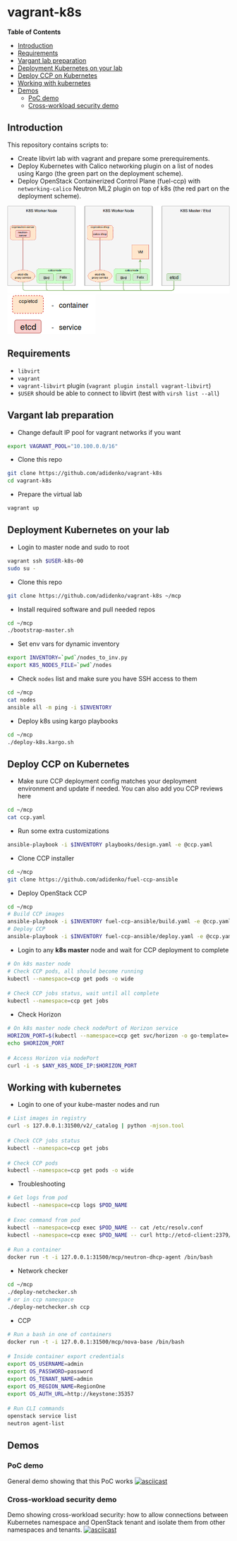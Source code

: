 vagrant-k8s
===========

**Table of Contents**

- [Introduction](#introduction)
- [Requirements](#requirements)
- [Vargant lab preparation](#vargant-lab-preparation)
- [Deployment Kubernetes on your lab](#deployment-kubernetes-on-your-lab)
- [Deploy CCP on Kubernetes](#deploy-ccp-on-kubernetes)
- [Working with kubernetes](#working-with-kubernetes)
- [Demos](#demos)
  - [PoC demo](#poc-demo)
  - [Cross-workload security demo](#cross-workload-security-demo)

## Introduction

This repository contains scripts to:

* Create libvirt lab with vagrant and prepare some prerequirements.
* Deploy Kubernetes with Calico networking plugin on a list of nodes using
  Kargo (the green part on the deployment scheme).
* Deploy OpenStack Containerized Control Plane (fuel-ccp) with `networking-calico`
  Neutron ML2 plugin on top of k8s (the red part on the deployment scheme).

![Deployment scheme](img/ccp-calico.png)
![legend](img/legend.png)

## Requirements

* `libvirt`
* `vagrant`
* `vagrant-libvirt` plugin (`vagrant plugin install vagrant-libvirt`)
* `$USER` should be able to connect to libvirt (test with `virsh list --all`)

## Vargant lab preparation

* Change default IP pool for vagrant networks if you want

```bash
export VAGRANT_POOL="10.100.0.0/16"
```

* Clone this repo

```bash
git clone https://github.com/adidenko/vagrant-k8s
cd vagrant-k8s
```

* Prepare the virtual lab

```bash
vagrant up
```

## Deployment Kubernetes on your lab

* Login to master node and sudo to root

```bash
vagrant ssh $USER-k8s-00
sudo su -
```

* Clone this repo

```bash
git clone https://github.com/adidenko/vagrant-k8s ~/mcp
```

* Install required software and pull needed repos

```bash
cd ~/mcp
./bootstrap-master.sh
```

* Set env vars for dynamic inventory

```bash
export INVENTORY=`pwd`/nodes_to_inv.py
export K8S_NODES_FILE=`pwd`/nodes
```

* Check `nodes` list and make sure you have SSH access to them

```bash
cd ~/mcp
cat nodes
ansible all -m ping -i $INVENTORY
```

* Deploy k8s using kargo playbooks

```bash
cd ~/mcp
./deploy-k8s.kargo.sh
```

## Deploy CCP on Kubernetes

* Make sure CCP deployment config matches your deployment environment
and update if needed. You can also add you CCP reviews here

```bash
cd ~/mcp
cat ccp.yaml
```

* Run some extra customizations

```bash
ansible-playbook -i $INVENTORY playbooks/design.yaml -e @ccp.yaml
```

* Clone CCP installer

```bash
cd ~/mcp
git clone https://github.com/adidenko/fuel-ccp-ansible
```

* Deploy OpenStack CCP

```bash
cd ~/mcp
# Build CCP images
ansible-playbook -i $INVENTORY fuel-ccp-ansible/build.yaml -e @ccp.yaml
# Deploy CCP
ansible-playbook -i $INVENTORY fuel-ccp-ansible/deploy.yaml -e @ccp.yaml
```

* Login to any **k8s master** node and wait for CCP deployment to complete

```bash
# On k8s master node
# Check CCP pods, all should become running
kubectl --namespace=ccp get pods -o wide

# Check CCP jobs status, wait until all complete
kubectl --namespace=ccp get jobs
```

* Check Horizon

```bash
# On k8s master node check nodePort of Horizon service
HORIZON_PORT=$(kubectl --namespace=ccp get svc/horizon -o go-template='{{(index .spec.ports 0).nodePort}}')
echo $HORIZON_PORT

# Access Horizon via nodePort
curl -i -s $ANY_K8S_NODE_IP:$HORIZON_PORT
```

## Working with kubernetes

* Login to one of your kube-master nodes and run

```bash
# List images in registry
curl -s 127.0.0.1:31500/v2/_catalog | python -mjson.tool

# Check CCP jobs status
kubectl --namespace=ccp get jobs

# Check CCP pods
kubectl --namespace=ccp get pods -o wide
```

* Troubleshooting

```bash
# Get logs from pod
kubectl --namespace=ccp logs $POD_NAME

# Exec command from pod
kubectl --namespace=ccp exec $POD_NAME -- cat /etc/resolv.conf
kubectl --namespace=ccp exec $POD_NAME -- curl http://etcd-client:2379/health

# Run a container
docker run -t -i 127.0.0.1:31500/mcp/neutron-dhcp-agent /bin/bash
```

* Network checker

```bash
cd ~/mcp
./deploy-netchecker.sh
# or in ccp namespace
./deploy-netchecker.sh ccp
```

* CCP

```bash
# Run a bash in one of containers
docker run -t -i 127.0.0.1:31500/mcp/nova-base /bin/bash

# Inside container export credentials
export OS_USERNAME=admin
export OS_PASSWORD=password
export OS_TENANT_NAME=admin
export OS_REGION_NAME=RegionOne
export OS_AUTH_URL=http://keystone:35357

# Run CLI commands
openstack service list
neutron agent-list
```

## Demos

### PoC demo
General demo showing that this PoC works
[![asciicast](https://asciinema.org/a/83702.png)](https://asciinema.org/a/83702)

### Cross-workload security demo
Demo showing cross-workload security: how to allow connections between Kubernetes
namespace and OpenStack tenant and isolate them from other namespaces and tenants.
[![asciicast](https://asciinema.org/a/89622.png)](https://asciinema.org/a/89622)
